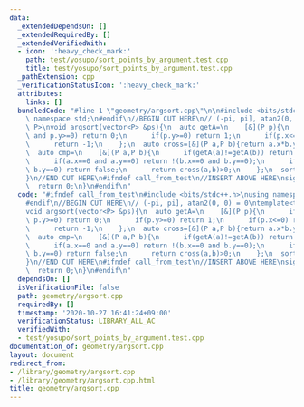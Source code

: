 ```yaml
---
data:
  _extendedDependsOn: []
  _extendedRequiredBy: []
  _extendedVerifiedWith:
  - icon: ':heavy_check_mark:'
    path: test/yosupo/sort_points_by_argument.test.cpp
    title: test/yosupo/sort_points_by_argument.test.cpp
  _pathExtension: cpp
  _verificationStatusIcon: ':heavy_check_mark:'
  attributes:
    links: []
  bundledCode: "#line 1 \"geometry/argsort.cpp\"\n\n#include <bits/stdc++.h>\nusing\
    \ namespace std;\n#endif\n//BEGIN CUT HERE\n// (-pi, pi], atan2(0, 0) = 0\ntemplate<typename\
    \ P>\nvoid argsort(vector<P> &ps){\n  auto getA=\n    [&](P p){\n      if(p.x>=0\
    \ and p.y>=0) return 0;\n      if(p.y>=0) return 1;\n      if(p.x<=0) return -2;\n\
    \      return -1;\n    };\n  auto cross=[&](P a,P b){return a.x*b.y-a.y*b.x;};\n\
    \  auto cmp=\n    [&](P a,P b){\n      if(getA(a)!=getA(b)) return getA(a)<getA(b);\n\
    \      if(a.x==0 and a.y==0) return !(b.x==0 and b.y==0);\n      if(b.x==0 and\
    \ b.y==0) return false;\n      return cross(a,b)>0;\n    };\n  sort(ps.begin(),ps.end(),cmp);\n\
    }\n//END CUT HERE\n#ifndef call_from_test\n//INSERT ABOVE HERE\nsigned main(){\n\
    \  return 0;\n}\n#endif\n"
  code: "#ifndef call_from_test\n#include <bits/stdc++.h>\nusing namespace std;\n\
    #endif\n//BEGIN CUT HERE\n// (-pi, pi], atan2(0, 0) = 0\ntemplate<typename P>\n\
    void argsort(vector<P> &ps){\n  auto getA=\n    [&](P p){\n      if(p.x>=0 and\
    \ p.y>=0) return 0;\n      if(p.y>=0) return 1;\n      if(p.x<=0) return -2;\n\
    \      return -1;\n    };\n  auto cross=[&](P a,P b){return a.x*b.y-a.y*b.x;};\n\
    \  auto cmp=\n    [&](P a,P b){\n      if(getA(a)!=getA(b)) return getA(a)<getA(b);\n\
    \      if(a.x==0 and a.y==0) return !(b.x==0 and b.y==0);\n      if(b.x==0 and\
    \ b.y==0) return false;\n      return cross(a,b)>0;\n    };\n  sort(ps.begin(),ps.end(),cmp);\n\
    }\n//END CUT HERE\n#ifndef call_from_test\n//INSERT ABOVE HERE\nsigned main(){\n\
    \  return 0;\n}\n#endif\n"
  dependsOn: []
  isVerificationFile: false
  path: geometry/argsort.cpp
  requiredBy: []
  timestamp: '2020-10-27 16:41:24+09:00'
  verificationStatus: LIBRARY_ALL_AC
  verifiedWith:
  - test/yosupo/sort_points_by_argument.test.cpp
documentation_of: geometry/argsort.cpp
layout: document
redirect_from:
- /library/geometry/argsort.cpp
- /library/geometry/argsort.cpp.html
title: geometry/argsort.cpp
---
```

